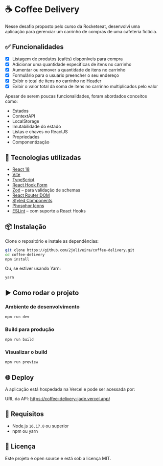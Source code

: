 # ☕ Coffee Delivery

Nesse desafio proposto pelo curso da Rocketseat, desenvolvi uma aplicação para gerenciar um carrinho de compras de uma cafeteria fictícia.

## ✅ Funcionalidades

- [x] Listagem de produtos (cafés) disponíveis para compra
- [x] Adicionar uma quantidade específicas de itens no carrinho
- [x] Aumentar ou remover a quantidade de itens no carrinho
- [x] Formulário para o usuário preencher o seu endereço
- [x] Exibir o total de itens no carrinho no Header
- [x] Exibir o valor total da soma de itens no carrinho multiplicados pelo valor

Apesar de serem poucas funcionalidades, foram abordados conceitos como:

- Estados
- ContextAPI
- LocalStorage
- Imutabilidade do estado
- Listas e chaves no ReactJS
- Propriedades
- Componentização

## 🚀 Tecnologias utilizadas

- [React 18](https://reactjs.org/)
- [Vite](https://vitejs.dev/)
- [TypeScript](https://www.typescriptlang.org/)
- [React Hook Form](https://react-hook-form.com/)
- [Zod](https://github.com/colinhacks/zod) – para validação de schemas
- [React Router DOM](https://reactrouter.com/)
- [Styled Components](https://styled-components.com/)
- [Phosphor Icons](https://phosphoricons.com/)
- [ESLint](https://eslint.org/) – com suporte a React Hooks

## 📦 Instalação

Clone o repositório e instale as dependências:

```bash
git clone https://github.com/2joliveira/coffee-delivery.git
cd coffee-delivery
npm install
```

Ou, se estiver usando Yarn:

```bash
yarn
```

## ▶️ Como rodar o projeto

### Ambiente de desenvolvimento

```bash
npm run dev
```

### Build para produção

```bash
npm run build
```

### Visualizar o build

```bash
npm run preview
```

## 🌐 Deploy

A aplicação está hospedada na Vercel e pode ser acessada por:

URL da API: https://coffee-delivery-jade.vercel.app/

## 📌 Requisitos

- Node.js `16.17.0` ou superior
- npm ou yarn

## 📝 Licença

Este projeto é open source e está sob a licença MIT.
